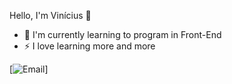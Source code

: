 Hello, I'm Vinícius 👋

- 🌱 I'm currently learning to program in Front-End
- ⚡ I love learning more and more

[![Email](https://github.com/iuricode/desafios-frontend)]
